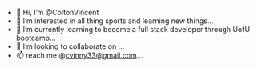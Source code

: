 - 👋 Hi, I’m @ColtonVincent
- 👀 I’m interested in all thing sports and learning new things...
- 🌱 I’m currently learning to become a full stack developer through UofU bootcamp...
- 💞️ I’m looking to collaborate on ...
- 📫 reach me @cvinny33@gmail.com...

<!---
ColtonVincent/ColtonVincent is a ✨ special ✨ repository because its `README.md` (this file) appears on your GitHub profile.
You can click the Preview link to take a look at your changes.
--->
